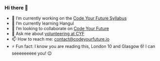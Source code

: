 ### Hi there 👋

- 🔭 I’m currently working on the [Code Your Future Syllabus](https://github.com/CodeYourFuture/syllabus/)
- 🌱 I’m currently learning Hangul
- 👯 I’m looking to collaborate on [Code Your Future](https://syllabus.codeyourfuture.io/contributing/overview)
- 💬 Ask me about [volunteering at CYF](https://codeyourfuture.io/volunteers/)
- 📫 How to reach me: contact@codeyourfuture.io
- ⚡ Fun fact: I know you are reading this, London 10 and Glasgow 6! I can seeeeeeeee you! 😉 

